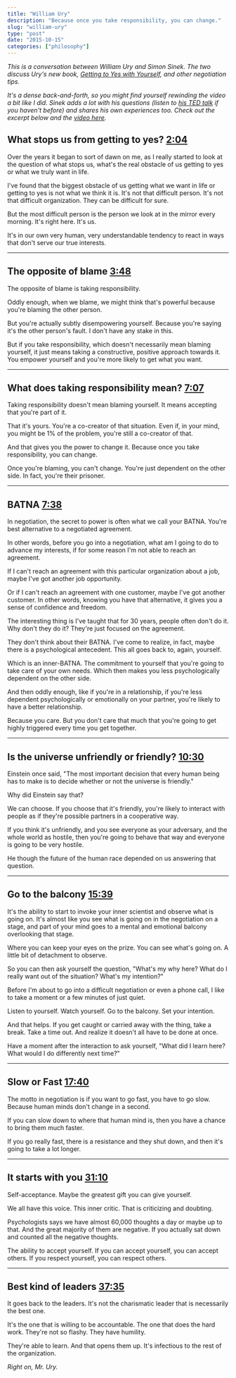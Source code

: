 ```yaml
---
title: "William Ury"
description: "Because once you take responsibility, you can change."
slug: "william-ury"  
type: "post"
date: "2015-10-15"
categories: ["philosophy"]
---
```


*This is a conversation between William Ury and Simon Sinek. The two discuss Ury's new book, [Getting to Yes with Yourself](http://www.williamury.com/books/getting-to-yes-with-yourself/), and other negotiation tips.* 

*It's a dense back-and-forth, so you might find yourself rewinding the video a bit like I did. Sinek adds a lot with his questions (listen to [his TED talk](https://www.ted.com/talks/simon_sinek_how_great_leaders_inspire_action?language=en) if you haven't before) and shares his own experiences too. Check out the excerpt below and the [video here](https://www.youtube.com/watch?v=dqV6pjX_dP0).*


## What stops us from getting to yes? [2:04](https://youtu.be/dqV6pjX_dP0?t=2m4s)

Over the years it began to sort of dawn on me, as I really started to look at the question of what stops us, what's the real obstacle of us getting to yes or what we truly want in life. 

I've found that the biggest obstacle of us getting what we want in life or getting to yes is not what we think it is. It's not that difficult person. It's not that difficult organization. They can be difficult for sure. 

But the most difficult person is the person we look at in the mirror every morning. It's right here. It's us. 

It's in our own very human, very understandable tendency to react in ways that don't serve our true interests. 

* * * 

## The opposite of blame [3:48](https://youtu.be/dqV6pjX_dP0?t=3m48s) 

The opposite of blame is taking responsibility. 

Oddly enough, when we blame, we might think that's powerful because you're blaming the other person. 

But you're actually subtly disempowering yourself. Because you're saying it's the other person's fault. I don't have any stake in this. 

But if you take responsibility, which doesn't necessarily mean blaming yourself, it just means taking a constructive, positive approach towards it. You empower yourself and you're more likely to get what you want. 

* * * 

## What does taking responsibility mean? [7:07](https://youtu.be/dqV6pjX_dP0?t=7m07s) 

Taking responsibility doesn't mean blaming yourself. It means accepting that you're part of it. 

That it's yours. You're a co-creator of that situation. Even if, in your mind, you might be 1% of the problem, you're still a co-creator of that. 

And that gives you the power to change it. Because once you take responsibility, you can change. 

Once you're blaming, you can't change. You're just dependent on the other side. In fact, you're their prisoner. 

* * * 

## BATNA [7:38](https://youtu.be/dqV6pjX_dP0?t=7m38s)
 
In negotiation, the secret to power is often what we call your BATNA. You're best alternative to a negotiated agreement. 

In other words, before you go into a negotiation, what am I going to do to advance my interests, if for some reason I'm not able to reach an agreement. 

If I can't reach an agreement with this particular organization about a job, maybe I've got another job opportunity. 

Or if I can't reach an agreement with one customer, maybe I've got another customer. In other words, knowing you have that alternative, it gives you a sense of confidence and freedom. 

The interesting thing is I've taught that for 30 years, people often don't do it. Why don't they do it? They're just focused on the agreement. 

They don't think about their BATNA. I've come to realize, in fact, maybe there is a psychological antecedent. This all goes back to, again, yourself. 

Which is an inner-BATNA. The commitment to yourself that you're going to take care of your own needs. Which then makes you less psychologically dependent on the other side. 

And then oddly enough, like if you're in a relationship, if you're less dependent psychologically or emotionally on your partner, you're likely to have a better relationship. 

Because you care. But you don't care that much that you're going to get highly triggered every time you get together. 

* * * 

## Is the universe unfriendly or friendly? [10:30](https://youtu.be/dqV6pjX_dP0?t=10m30s) 

Einstein once said, "The most important decision that every human being has to make is to decide whether or not the universe is friendly." 

Why did Einstein say that? 

We can choose. If you choose that it's friendly, you're likely to interact with people as if they're possible partners in a cooperative way. 

If you think it's unfriendly, and you see everyone as your adversary, and the whole world as hostile, then you're going to behave that way and everyone is going to be very hostile. 

He though the future of the human race depended on us answering that question. 

* * * 

## Go to the balcony [15:39](https://youtu.be/dqV6pjX_dP0?t=15m39s) 

It's the ability to start to invoke your inner scientist and observe what is going on. It's almost like you see what is going on in the negotiation on a stage, and part of your mind goes to a mental and emotional balcony overlooking that stage. 

Where you can keep your eyes on the prize. You can see what's going on. A little bit of detachment to observe. 

So you can then ask yourself the question, "What's my why here? What do I really want out of the situation? What's my intention?"

Before I'm about to go into a difficult negotiation or even a phone call, I like to take a moment or a few minutes of just quiet. 

Listen to yourself. Watch yourself. Go to the balcony. Set your intention. 

And that helps. If you get caught or carried away with the thing, take a break. Take a time out. And realize it doesn't all have to be done at once. 

Have a moment after the interaction to ask yourself, "What did I learn here? What would I do differently next time?"

* * * 

## Slow or Fast [17:40](https://youtu.be/dqV6pjX_dP0?t=17m40s) 

The motto in negotiation is if you want to go fast, you have to go slow. Because human minds don't change in a second. 

If you can slow down to where that human mind is, then you have a chance to bring them much faster. 

If you go really fast, there is a resistance and they shut down, and then it's going to take a lot longer. 

* * * 

## It starts with you [31:10](https://youtu.be/dqV6pjX_dP0?t=31m10s) 

Self-acceptance. Maybe the greatest gift you can give yourself. 

We all have this voice. This inner critic. That is criticizing and doubting.

Psychologists says we have almost 60,000 thoughts a day or maybe up to that. And the great majority of them are negative. If you actually sat down and counted all the negative thoughts. 

The ability to accept yourself. If you can accept yourself, you can accept others. If you respect yourself, you can respect others. 

* * * 

## Best kind of leaders [37:35](https://youtu.be/dqV6pjX_dP0?t=37m35s)

It goes back to the leaders. It's not the charismatic leader that is necessarily the best one. 

It's the one that is willing to be accountable. The one that does the hard work. They're not so flashy. They have humility. 

They're able to learn. And that opens them up. It's infectious to the rest of the organization. 

*Right on, Mr. Ury.*
